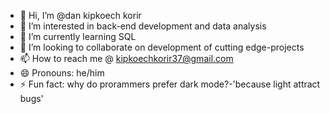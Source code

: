 - 👋 Hi, I’m @dan kipkoech korir
- 👀 I’m interested in back-end development and data analysis
- 🌱 I’m currently learning SQL 
- 💞️ I’m looking to collaborate on development of cutting edge-projects
- 📫 How to reach me @ kipkoechkorir37@gmail.com
- 😄 Pronouns: he/him
- ⚡ Fun fact: why do prorammers prefer dark mode?-'because light attract bugs'

<!---
dankipkoechkorir/dankipkoechkorir is a ✨ special ✨ repository because its `README.md` (this file) appears on your GitHub profile.
You can click the Preview link to take a look at your changes.
--->
